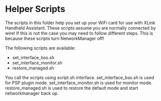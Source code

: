 # Helper Scripts
The scripts in this folder help you set up your WiFi card for use with XLink Handheld Assistant.
These scripts assume you are normally connected by wire! If this is not the case you may need to follow different steps.
This is because these scripts turn NetworkManager off!

The following scripts are available:
- set_interface_bss.sh
- set_interface_monitor.sh
- restore_managed.sh

You call the scripts using script.sh interface.
set_interface_bss.sh is used for PSP plugin mode.
set_interface_monitor.sh is used for monitor mode.
restore_managed.sh is used to restore the default mode and start networkmanager back up.
